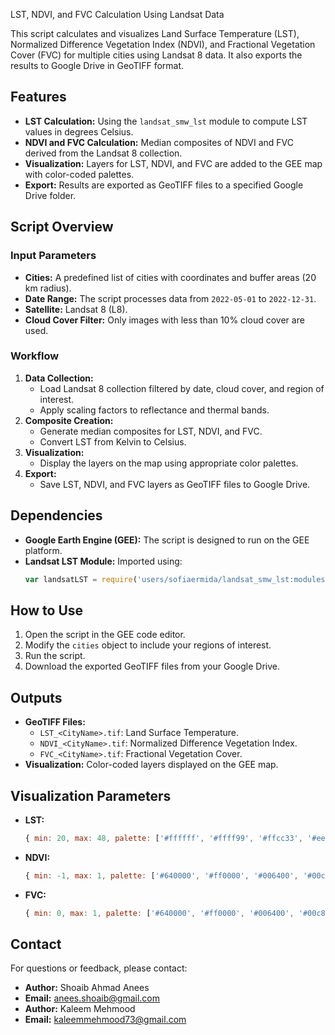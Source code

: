  LST, NDVI, and FVC Calculation Using Landsat Data

This script calculates and visualizes Land Surface Temperature (LST), Normalized Difference Vegetation Index (NDVI), and Fractional Vegetation Cover (FVC) for multiple cities using Landsat 8 data. It also exports the results to Google Drive in GeoTIFF format.

## Features
- **LST Calculation:** Using the `landsat_smw_lst` module to compute LST values in degrees Celsius.
- **NDVI and FVC Calculation:** Median composites of NDVI and FVC derived from the Landsat 8 collection.
- **Visualization:** Layers for LST, NDVI, and FVC are added to the GEE map with color-coded palettes.
- **Export:** Results are exported as GeoTIFF files to a specified Google Drive folder.

## Script Overview
### Input Parameters
- **Cities:** A predefined list of cities with coordinates and buffer areas (20 km radius).
- **Date Range:** The script processes data from `2022-05-01` to `2022-12-31`.
- **Satellite:** Landsat 8 (L8).
- **Cloud Cover Filter:** Only images with less than 10% cloud cover are used.

### Workflow
1. **Data Collection:**
   - Load Landsat 8 collection filtered by date, cloud cover, and region of interest.
   - Apply scaling factors to reflectance and thermal bands.
2. **Composite Creation:**
   - Generate median composites for LST, NDVI, and FVC.
   - Convert LST from Kelvin to Celsius.
3. **Visualization:**
   - Display the layers on the map using appropriate color palettes.
4. **Export:**
   - Save LST, NDVI, and FVC layers as GeoTIFF files to Google Drive.

## Dependencies
- **Google Earth Engine (GEE):** The script is designed to run on the GEE platform.
- **Landsat LST Module:** Imported using:
  ```javascript
  var landsatLST = require('users/sofiaermida/landsat_smw_lst:modules/Landsat_LST.js');
  ```

## How to Use
1. Open the script in the GEE code editor.
2. Modify the `cities` object to include your regions of interest.
3. Run the script.
4. Download the exported GeoTIFF files from your Google Drive.

## Outputs
- **GeoTIFF Files:**
  - `LST_<CityName>.tif`: Land Surface Temperature.
  - `NDVI_<CityName>.tif`: Normalized Difference Vegetation Index.
  - `FVC_<CityName>.tif`: Fractional Vegetation Cover.
- **Visualization:** Color-coded layers displayed on the GEE map.

## Visualization Parameters
- **LST:**
  ```javascript
  { min: 20, max: 48, palette: ['#ffffff', '#ffff99', '#ffcc33', '#ee6600', '#990000'] }
  ```
- **NDVI:**
  ```javascript
  { min: -1, max: 1, palette: ['#640000', '#ff0000', '#006400', '#00c800', '#006400'] }
  ```
- **FVC:**
  ```javascript
  { min: 0, max: 1, palette: ['#640000', '#ff0000', '#006400', '#00c800', '#006400'] }
  ```

## Contact
For questions or feedback, please contact:
- **Author:** Shoaib Ahmad Anees
- **Email:** anees.shoaib@gmail.com
- **Author:** Kaleem Mehmood
- **Email:** kaleemmehmood73@gmail.com
